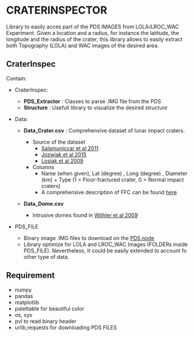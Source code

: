
# CRATERINSPECTOR

Library  to easily  acces part  of the  PDS IMAGES  from LOLA/LROC_WAC
Experiment. Given a location and a radius, for instance the latitude, the longitude and the radius of the crater, this library allows to easily extract both Topography (LOLA) and WAC images of the desired area.

## CraterInspec

Contain:

* CraterInspec:
    - **PDS_Extractor** : Classes to parse .IMG file from the PDS
    - **Structure**  :  Usefull  library to  visualize  the  desired
      structure

* Data:
    - **Data_Crater.csv** : Comprehensive dataset of lunar impact craters.
	    - Source of the dataset 
		    + [Salamuniccar et al 2011](http://www.sciencedirect.com/science/article/pii/S0032063310003405)
		    + [Jozwiak et al 2015](http://dx.doi.org/10.1016/j.icarus.2014.10.052)
		    + [Losiak et al 2009](http://adsabs.harvard.edu/abs/2009LPI....40.1532L)
		-  Columns
			- Name (when given), Lat (degree) , Long (degree) , Diameter (km) + Type (1 = Floor-fractured crater, 0 = Normal impact craters)
			- A comprehensive description of FFC can be found [here](http://www.lpod.org/cwm/DataStuff/ffc.htm)
	
	- **Data_Dome.csv** 
		- Intrusive domes found in [Wöhler et al 2009](http://linkinghub.elsevier.com/retrieve/pii/S0019103509003236)

* PDS_FILE
	- Binary image .IMG files to download on the [PDS node](http://pds-geosciences.wustl.edu/)
	- Library optimize for LOLA and LROC_WAC Images (FOLDERs inside PDS_FILE). Nevertheless, It could be easily extended to account fo other type of data.
## Requirement

- numpy
- pandas
- matplotlib
- palettable for beautiful color
- os, sys
- pvl to read binary header
- urlib,requests for downloading PDS FILES



